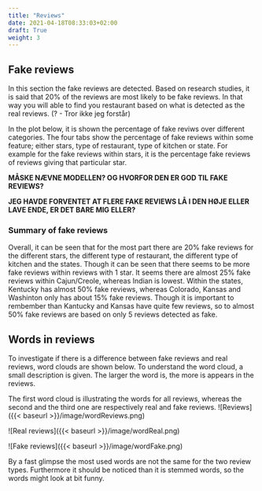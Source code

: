 ```yaml
---
title: "Reviews"
date: 2021-04-18T08:33:03+02:00
draft: True
weight: 3
---
```


## Fake reviews
In this section the fake reviews are detected. Based on research studies, it is said that 20% of the reviews are most likely to be fake reviews. 
In that way you will able to find you restaurant based on what is detected as the real reviews. (? - Tror ikke jeg forstår)

In the plot below, it is shown the percentage of fake reviws over different categories. The four tabs show the percentage of fake reviews within some feature; either stars, 
type of restaurant, type of kitchen or state. For example for the fake reviews within stars, it is the percentage fake reviews of reviews 
giving that particular star. 

**MÅSKE NÆVNE MODELLEN? OG HVORFOR DEN ER GOD TIL FAKE REVIEWS?**

**JEG HAVDE FORVENTET AT FLERE FAKE REVIEWS LÅ I DEN HØJE ELLER LAVE ENDE, ER DET BARE MIG ELLER?**

<script type="text/javascript" src="https://cdn.pydata.org/bokeh/release/bokeh-1.4.0.min.js"></script>
<script type="text/javascript">
            Bokeh.set_log_level("info");
</script>
<div class="bk-root" id="6da644ca-8642-4243-83c5-58873996170b" data-root-id="1158"></div>
<script type="application/json" id="1735">
          {"0ba1bf25-f3af-4c5d-a1a0-99f51833266d":{"roots":{"references":[{"attributes":{"callback":null,"factors":["Bars","Breakfast &amp; Brunch","Buffets","Burgers","Cafes","Coffee &amp; Tea","Diners","Fast Food","Food","Nightlife","Pizza","Salad","Sandwiches","Steakhouses","Sushi Bars","Vegetarian","Wine Bars"]},"id":"1044","type":"FactorRange"},{"attributes":{"bottom_units":"screen","fill_alpha":{"value":0.5},"fill_color":{"value":"lightgrey"},"left_units":"screen","level":"overlay","line_alpha":{"value":1.0},"line_color":{"value":"black"},"line_dash":[4,4],"line_width":{"value":2},"render_mode":"css","right_units":"screen","top_units":"screen"},"id":"1190","type":"BoxAnnotation"},{"attributes":{"callback":null,"start":0},"id":"1046","type":"DataRange1d"},{"attributes":{"below":[{"id":"1052","type":"CategoricalAxis"}],"center":[{"id":"1055","type":"Grid"},{"id":"1060","type":"Grid"}],"left":[{"id":"1056","type":"LinearAxis"}],"plot_height":300,"renderers":[{"id":"1077","type":"GlyphRenderer"}],"title":{"id":"1042","type":"Title"},"toolbar":{"id":"1067","type":"Toolbar"},"toolbar_location":null,"x_range":{"id":"1044","type":"FactorRange"},"x_scale":{"id":"1048","type":"CategoricalScale"},"y_range":{"id":"1046","type":"DataRange1d"},"y_scale":{"id":"1050","type":"LinearScale"}},"id":"1041","subtype":"Figure","type":"Plot"},{"attributes":{},"id":"1189","type":"UnionRenderers"},{"attributes":{"active_drag":"auto","active_inspect":"auto","active_multi":null,"active_scroll":"auto","active_tap":"auto","tools":[{"id":"1100","type":"PanTool"},{"id":"1101","type":"WheelZoomTool"},{"id":"1102","type":"BoxZoomTool"},{"id":"1103","type":"SaveTool"},{"id":"1104","type":"ResetTool"},{"id":"1105","type":"HelpTool"}]},"id":"1106","type":"Toolbar"},{"attributes":{},"id":"1164","type":"CategoricalTickFormatter"},{"attributes":{"callback":null,"tabs":[{"id":"1040","type":"Panel"},{"id":"1079","type":"Panel"},{"id":"1118","type":"Panel"},{"id":"1157","type":"Panel"}]},"id":"1158","type":"Tabs"},{"attributes":{},"id":"1105","type":"HelpTool"},{"attributes":{"fill_alpha":{"value":0.1},"fill_color":{"value":"#1f77b4"},"line_alpha":{"value":0.1},"line_color":{"value":"#1f77b4"},"top":{"field":"top"},"width":{"value":0.7},"x":{"field":"x"}},"id":"1115","type":"VBar"},{"attributes":{"source":{"id":"1035","type":"ColumnDataSource"}},"id":"1039","type":"CDSView"},{"attributes":{},"id":"1182","type":"Selection"},{"attributes":{"source":{"id":"1152","type":"ColumnDataSource"}},"id":"1156","type":"CDSView"},{"attributes":{},"id":"1104","type":"ResetTool"},{"attributes":{"source":{"id":"1113","type":"ColumnDataSource"}},"id":"1117","type":"CDSView"},{"attributes":{},"id":"1103","type":"SaveTool"},{"attributes":{"below":[{"id":"1091","type":"CategoricalAxis"}],"center":[{"id":"1094","type":"Grid"},{"id":"1099","type":"Grid"}],"left":[{"id":"1095","type":"LinearAxis"}],"plot_height":300,"renderers":[{"id":"1116","type":"GlyphRenderer"}],"title":{"id":"1081","type":"Title"},"toolbar":{"id":"1106","type":"Toolbar"},"toolbar_location":null,"x_range":{"id":"1083","type":"FactorRange"},"x_scale":{"id":"1087","type":"CategoricalScale"},"y_range":{"id":"1085","type":"DataRange1d"},"y_scale":{"id":"1089","type":"LinearScale"}},"id":"1080","subtype":"Figure","type":"Plot"},{"attributes":{"overlay":{"id":"1187","type":"BoxAnnotation"}},"id":"1102","type":"BoxZoomTool"},{"attributes":{"source":{"id":"1074","type":"ColumnDataSource"}},"id":"1078","type":"CDSView"},{"attributes":{"fill_color":{"value":"lightblue"},"line_color":{"value":"lightblue"},"top":{"field":"top"},"width":{"value":0.7},"x":{"field":"x"}},"id":"1075","type":"VBar"},{"attributes":{},"id":"1027","type":"HelpTool"},{"attributes":{},"id":"1101","type":"WheelZoomTool"},{"attributes":{},"id":"1144","type":"HelpTool"},{"attributes":{},"id":"1186","type":"UnionRenderers"},{"attributes":{},"id":"1100","type":"PanTool"},{"attributes":{},"id":"1026","type":"ResetTool"},{"attributes":{},"id":"1172","type":"CategoricalTickFormatter"},{"attributes":{"data_source":{"id":"1113","type":"ColumnDataSource"},"glyph":{"id":"1114","type":"VBar"},"hover_glyph":null,"muted_glyph":null,"nonselection_glyph":{"id":"1115","type":"VBar"},"selection_glyph":null,"view":{"id":"1117","type":"CDSView"}},"id":"1116","type":"GlyphRenderer"},{"attributes":{},"id":"1143","type":"ResetTool"},{"attributes":{},"id":"1025","type":"SaveTool"},{"attributes":{},"id":"1188","type":"Selection"},{"attributes":{"data_source":{"id":"1074","type":"ColumnDataSource"},"glyph":{"id":"1075","type":"VBar"},"hover_glyph":null,"muted_glyph":null,"nonselection_glyph":{"id":"1076","type":"VBar"},"selection_glyph":null,"view":{"id":"1078","type":"CDSView"}},"id":"1077","type":"GlyphRenderer"},{"attributes":{},"id":"1142","type":"SaveTool"},{"attributes":{"overlay":{"id":"1181","type":"BoxAnnotation"}},"id":"1024","type":"BoxZoomTool"},{"attributes":{"bottom_units":"screen","fill_alpha":{"value":0.5},"fill_color":{"value":"lightgrey"},"left_units":"screen","level":"overlay","line_alpha":{"value":1.0},"line_color":{"value":"black"},"line_dash":[4,4],"line_width":{"value":2},"render_mode":"css","right_units":"screen","top_units":"screen"},"id":"1187","type":"BoxAnnotation"},{"attributes":{},"id":"1066","type":"HelpTool"},{"attributes":{"overlay":{"id":"1190","type":"BoxAnnotation"}},"id":"1141","type":"BoxZoomTool"},{"attributes":{},"id":"1023","type":"WheelZoomTool"},{"attributes":{},"id":"1065","type":"ResetTool"},{"attributes":{},"id":"1140","type":"WheelZoomTool"},{"attributes":{},"id":"1022","type":"PanTool"},{"attributes":{"data_source":{"id":"1035","type":"ColumnDataSource"},"glyph":{"id":"1036","type":"VBar"},"hover_glyph":null,"muted_glyph":null,"nonselection_glyph":{"id":"1037","type":"VBar"},"selection_glyph":null,"view":{"id":"1039","type":"CDSView"}},"id":"1038","type":"GlyphRenderer"},{"attributes":{"formatter":{"id":"1174","type":"BasicTickFormatter"},"major_tick_line_color":{"value":null},"minor_tick_line_color":{"value":null},"ticker":{"id":"1096","type":"BasicTicker"}},"id":"1095","type":"LinearAxis"},{"attributes":{},"id":"1064","type":"SaveTool"},{"attributes":{},"id":"1139","type":"PanTool"},{"attributes":{"dimension":1,"ticker":{"id":"1096","type":"BasicTicker"}},"id":"1099","type":"Grid"},{"attributes":{"data_source":{"id":"1152","type":"ColumnDataSource"},"glyph":{"id":"1153","type":"VBar"},"hover_glyph":null,"muted_glyph":null,"nonselection_glyph":{"id":"1154","type":"VBar"},"selection_glyph":null,"view":{"id":"1156","type":"CDSView"}},"id":"1155","type":"GlyphRenderer"},{"attributes":{"overlay":{"id":"1184","type":"BoxAnnotation"}},"id":"1063","type":"BoxZoomTool"},{"attributes":{"grid_line_color":null,"ticker":{"id":"1092","type":"CategoricalTicker"}},"id":"1094","type":"Grid"},{"attributes":{"fill_alpha":{"value":0.1},"fill_color":{"value":"#1f77b4"},"line_alpha":{"value":0.1},"line_color":{"value":"#1f77b4"},"top":{"field":"top"},"width":{"value":0.7},"x":{"field":"x"}},"id":"1037","type":"VBar"},{"attributes":{"active_drag":"auto","active_inspect":"auto","active_multi":null,"active_scroll":"auto","active_tap":"auto","tools":[{"id":"1139","type":"PanTool"},{"id":"1140","type":"WheelZoomTool"},{"id":"1141","type":"BoxZoomTool"},{"id":"1142","type":"SaveTool"},{"id":"1143","type":"ResetTool"},{"id":"1144","type":"HelpTool"}]},"id":"1145","type":"Toolbar"},{"attributes":{},"id":"1062","type":"WheelZoomTool"},{"attributes":{},"id":"1092","type":"CategoricalTicker"},{"attributes":{},"id":"1096","type":"BasicTicker"},{"attributes":{},"id":"1061","type":"PanTool"},{"attributes":{"bottom_units":"screen","fill_alpha":{"value":0.5},"fill_color":{"value":"lightgrey"},"left_units":"screen","level":"overlay","line_alpha":{"value":1.0},"line_color":{"value":"black"},"line_dash":[4,4],"line_width":{"value":2},"render_mode":"css","right_units":"screen","top_units":"screen"},"id":"1181","type":"BoxAnnotation"},{"attributes":{"formatter":{"id":"1172","type":"CategoricalTickFormatter"},"major_label_orientation":"vertical","major_tick_line_color":{"value":null},"ticker":{"id":"1092","type":"CategoricalTicker"}},"id":"1091","type":"CategoricalAxis"},{"attributes":{"child":{"id":"1041","subtype":"Figure","type":"Plot"},"title":"Type of restaurant"},"id":"1079","type":"Panel"},{"attributes":{"align":"center","text":"Fake reviews by stars","text_font_size":{"value":"13pt"}},"id":"1003","type":"Title"},{"attributes":{},"id":"1185","type":"Selection"},{"attributes":{"formatter":{"id":"1166","type":"BasicTickFormatter"},"major_tick_line_color":{"value":null},"minor_tick_line_color":{"value":null},"ticker":{"id":"1018","type":"BasicTicker"}},"id":"1017","type":"LinearAxis"},{"attributes":{},"id":"1089","type":"LinearScale"},{"attributes":{"active_drag":"auto","active_inspect":"auto","active_multi":null,"active_scroll":"auto","active_tap":"auto","tools":[{"id":"1061","type":"PanTool"},{"id":"1062","type":"WheelZoomTool"},{"id":"1063","type":"BoxZoomTool"},{"id":"1064","type":"SaveTool"},{"id":"1065","type":"ResetTool"},{"id":"1066","type":"HelpTool"}]},"id":"1067","type":"Toolbar"},{"attributes":{"callback":null,"data":{"top":[20.797218839054498,20.33959906141604,16.738218849840255,18.66503263316898,16.890929802078883,18.13324727481354,15.535341914143958,15.484303215926493,18.798252966868134,20.366000156379947,23.11402328888206,17.9373491988204,18.45377523050087,22.78799940716902,23.366234436487968,17.013662435826685,22.80720957384705],"x":["Bars","Breakfast &amp; Brunch","Buffets","Burgers","Cafes","Coffee &amp; Tea","Diners","Fast Food","Food","Nightlife","Pizza","Salad","Sandwiches","Steakhouses","Sushi Bars","Vegetarian","Wine Bars"]},"selected":{"id":"1182","type":"Selection"},"selection_policy":{"id":"1183","type":"UnionRenderers"}},"id":"1074","type":"ColumnDataSource"},{"attributes":{},"id":"1183","type":"UnionRenderers"},{"attributes":{"dimension":1,"ticker":{"id":"1018","type":"BasicTicker"}},"id":"1021","type":"Grid"},{"attributes":{"fill_alpha":{"value":0.1},"fill_color":{"value":"#1f77b4"},"line_alpha":{"value":0.1},"line_color":{"value":"#1f77b4"},"top":{"field":"top"},"width":{"value":0.7},"x":{"field":"x"}},"id":"1076","type":"VBar"},{"attributes":{},"id":"1180","type":"UnionRenderers"},{"attributes":{"active_drag":"auto","active_inspect":"auto","active_multi":null,"active_scroll":"auto","active_tap":"auto","tools":[{"id":"1022","type":"PanTool"},{"id":"1023","type":"WheelZoomTool"},{"id":"1024","type":"BoxZoomTool"},{"id":"1025","type":"SaveTool"},{"id":"1026","type":"ResetTool"},{"id":"1027","type":"HelpTool"}]},"id":"1028","type":"Toolbar"},{"attributes":{"formatter":{"id":"1178","type":"BasicTickFormatter"},"major_tick_line_color":{"value":null},"minor_tick_line_color":{"value":null},"ticker":{"id":"1135","type":"BasicTicker"}},"id":"1134","type":"LinearAxis"},{"attributes":{"below":[{"id":"1130","type":"CategoricalAxis"}],"center":[{"id":"1133","type":"Grid"},{"id":"1138","type":"Grid"}],"left":[{"id":"1134","type":"LinearAxis"}],"plot_height":300,"renderers":[{"id":"1155","type":"GlyphRenderer"}],"title":{"id":"1120","type":"Title"},"toolbar":{"id":"1145","type":"Toolbar"},"toolbar_location":null,"x_range":{"id":"1122","type":"FactorRange"},"x_scale":{"id":"1126","type":"CategoricalScale"},"y_range":{"id":"1124","type":"DataRange1d"},"y_scale":{"id":"1128","type":"LinearScale"}},"id":"1119","subtype":"Figure","type":"Plot"},{"attributes":{"callback":null,"factors":["1.0","1.5","2.0","2.5","3.0","3.5","4.0","4.5","5.0"]},"id":"1005","type":"FactorRange"},{"attributes":{"ticker":{"id":"1014","type":"CategoricalTicker"}},"id":"1016","type":"Grid"},{"attributes":{"align":"center","text":"Fake reviews by type of restaurant","text_font_size":{"value":"13pt"}},"id":"1042","type":"Title"},{"attributes":{"dimension":1,"ticker":{"id":"1135","type":"BasicTicker"}},"id":"1138","type":"Grid"},{"attributes":{},"id":"1087","type":"CategoricalScale"},{"attributes":{"callback":null,"start":0},"id":"1085","type":"DataRange1d"},{"attributes":{"fill_alpha":{"value":0.1},"fill_color":{"value":"#1f77b4"},"line_alpha":{"value":0.1},"line_color":{"value":"#1f77b4"},"top":{"field":"top"},"width":{"value":0.7},"x":{"field":"x"}},"id":"1154","type":"VBar"},{"attributes":{},"id":"1014","type":"CategoricalTicker"},{"attributes":{"grid_line_color":null,"ticker":{"id":"1131","type":"CategoricalTicker"}},"id":"1133","type":"Grid"},{"attributes":{},"id":"1018","type":"BasicTicker"},{"attributes":{"formatter":{"id":"1164","type":"CategoricalTickFormatter"},"major_tick_line_color":{"value":null},"ticker":{"id":"1014","type":"CategoricalTicker"}},"id":"1013","type":"CategoricalAxis"},{"attributes":{"formatter":{"id":"1170","type":"BasicTickFormatter"},"major_tick_line_color":{"value":null},"minor_tick_line_color":{"value":null},"ticker":{"id":"1057","type":"BasicTicker"}},"id":"1056","type":"LinearAxis"},{"attributes":{},"id":"1131","type":"CategoricalTicker"},{"attributes":{"callback":null,"factors":["British Columbia","Colorado","Florida","Georgia","Kansas","Kentucky","Massachusetts","Ohio","Oregon","Texas","Washington"]},"id":"1122","type":"FactorRange"},{"attributes":{"dimension":1,"ticker":{"id":"1057","type":"BasicTicker"}},"id":"1060","type":"Grid"},{"attributes":{},"id":"1135","type":"BasicTicker"},{"attributes":{},"id":"1011","type":"LinearScale"},{"attributes":{"formatter":{"id":"1176","type":"CategoricalTickFormatter"},"major_label_orientation":"vertical","major_tick_line_color":{"value":null},"ticker":{"id":"1131","type":"CategoricalTicker"}},"id":"1130","type":"CategoricalAxis"},{"attributes":{"fill_color":{"value":"lightblue"},"line_color":{"value":"lightblue"},"top":{"field":"top"},"width":{"value":0.7},"x":{"field":"x"}},"id":"1114","type":"VBar"},{"attributes":{"grid_line_color":null,"ticker":{"id":"1053","type":"CategoricalTicker"}},"id":"1055","type":"Grid"},{"attributes":{"align":"center","text":"Fake reviews by type of kitchen","text_font_size":{"value":"13pt"}},"id":"1081","type":"Title"},{"attributes":{},"id":"1128","type":"LinearScale"},{"attributes":{"bottom_units":"screen","fill_alpha":{"value":0.5},"fill_color":{"value":"lightgrey"},"left_units":"screen","level":"overlay","line_alpha":{"value":1.0},"line_color":{"value":"black"},"line_dash":[4,4],"line_width":{"value":2},"render_mode":"css","right_units":"screen","top_units":"screen"},"id":"1184","type":"BoxAnnotation"},{"attributes":{},"id":"1009","type":"CategoricalScale"},{"attributes":{"fill_color":{"value":"lightblue"},"line_color":{"value":"lightblue"},"top":{"field":"top"},"width":{"value":0.7},"x":{"field":"x"}},"id":"1153","type":"VBar"},{"attributes":{},"id":"1053","type":"CategoricalTicker"},{"attributes":{"callback":null,"data":{"top":[21.734655794437973,15.67467360864592,20.36353353836769,21.499527239193622,16.0,45.45454545454545,20.38467887514444,20.16000892035793,18.383175800148063,19.181201863957025,15.094775774387426],"x":["British Columbia","Colorado","Florida","Georgia","Kansas","Kentucky","Massachusetts","Ohio","Oregon","Texas","Washington"]},"selected":{"id":"1188","type":"Selection"},"selection_policy":{"id":"1189","type":"UnionRenderers"}},"id":"1152","type":"ColumnDataSource"},{"attributes":{"callback":null,"start":0},"id":"1007","type":"DataRange1d"},{"attributes":{"callback":null,"factors":["American (New)","American (Traditional)","Cajun/Creole","Caribbean","Chinese","Greek","Indian","Italian","Japanese","Korean","Latin American","Mediterranean","Mexican","New Mexican Cuisine","Thai","Vietnamese"]},"id":"1083","type":"FactorRange"},{"attributes":{},"id":"1057","type":"BasicTicker"},{"attributes":{"fill_color":{"value":"lightblue"},"line_color":{"value":"lightblue"},"top":{"field":"top"},"width":{"value":0.7},"x":{"field":"x"}},"id":"1036","type":"VBar"},{"attributes":{"formatter":{"id":"1168","type":"CategoricalTickFormatter"},"major_label_orientation":"vertical","major_tick_line_color":{"value":null},"ticker":{"id":"1053","type":"CategoricalTicker"}},"id":"1052","type":"CategoricalAxis"},{"attributes":{},"id":"1126","type":"CategoricalScale"},{"attributes":{"child":{"id":"1002","subtype":"Figure","type":"Plot"},"title":"Stars"},"id":"1040","type":"Panel"},{"attributes":{},"id":"1176","type":"CategoricalTickFormatter"},{"attributes":{},"id":"1166","type":"BasicTickFormatter"},{"attributes":{"callback":null,"start":0},"id":"1124","type":"DataRange1d"},{"attributes":{"child":{"id":"1080","subtype":"Figure","type":"Plot"},"title":"Type of kitchen"},"id":"1118","type":"Panel"},{"attributes":{},"id":"1050","type":"LinearScale"},{"attributes":{"child":{"id":"1119","subtype":"Figure","type":"Plot"},"title":"State"},"id":"1157","type":"Panel"},{"attributes":{},"id":"1170","type":"BasicTickFormatter"},{"attributes":{"callback":null,"data":{"top":[28.74617737003058,21.183637946040037,21.130090912797098,22.007422946587056,20.011000613252577,19.731454975345375,20.25054532100566,19.38017248608307,17.29164572232834],"x":["1.0","1.5","2.0","2.5","3.0","3.5","4.0","4.5","5.0"]},"selected":{"id":"1179","type":"Selection"},"selection_policy":{"id":"1180","type":"UnionRenderers"}},"id":"1035","type":"ColumnDataSource"},{"attributes":{},"id":"1174","type":"BasicTickFormatter"},{"attributes":{},"id":"1048","type":"CategoricalScale"},{"attributes":{},"id":"1179","type":"Selection"},{"attributes":{"callback":null,"data":{"top":[21.084502023342885,19.315815330050206,24.518894739294534,18.057986454607715,17.017480627140024,15.954306250802208,13.322300372362433,23.42997654224454,22.71558899130056,19.394512771996215,18.07261890280988,17.282906306346415,16.421149672537307,17.59441560766064,19.53075973197838,16.98450854700855],"x":["American (New)","American (Traditional)","Cajun/Creole","Caribbean","Chinese","Greek","Indian","Italian","Japanese","Korean","Latin American","Mediterranean","Mexican","New Mexican Cuisine","Thai","Vietnamese"]},"selected":{"id":"1185","type":"Selection"},"selection_policy":{"id":"1186","type":"UnionRenderers"}},"id":"1113","type":"ColumnDataSource"},{"attributes":{"align":"center","text":"Fake reviews by state","text_font_size":{"value":"13pt"}},"id":"1120","type":"Title"},{"attributes":{},"id":"1168","type":"CategoricalTickFormatter"},{"attributes":{"below":[{"id":"1013","type":"CategoricalAxis"}],"center":[{"id":"1016","type":"Grid"},{"id":"1021","type":"Grid"}],"left":[{"id":"1017","type":"LinearAxis"}],"plot_height":300,"renderers":[{"id":"1038","type":"GlyphRenderer"}],"title":{"id":"1003","type":"Title"},"toolbar":{"id":"1028","type":"Toolbar"},"toolbar_location":null,"x_range":{"id":"1005","type":"FactorRange"},"x_scale":{"id":"1009","type":"CategoricalScale"},"y_range":{"id":"1007","type":"DataRange1d"},"y_scale":{"id":"1011","type":"LinearScale"}},"id":"1002","subtype":"Figure","type":"Plot"},{"attributes":{},"id":"1178","type":"BasicTickFormatter"}],"root_ids":["1158"]},"title":"Bokeh Application","version":"1.4.0"}}
        </script>
        <script type="text/javascript">
          (function() {
            var fn = function() {
              Bokeh.safely(function() {
                (function(root) {
                  function embed_document(root) {
                  var docs_json = document.getElementById('1735').textContent;
                  var render_items = [{"docid":"0ba1bf25-f3af-4c5d-a1a0-99f51833266d","roots":{"1158":"6da644ca-8642-4243-83c5-58873996170b"}}];
                  root.Bokeh.embed.embed_items(docs_json, render_items);
                  }
                  if (root.Bokeh !== undefined) {
                    embed_document(root);
                  } else {
                    var attempts = 0;
                    var timer = setInterval(function(root) {
                      if (root.Bokeh !== undefined) {
                        clearInterval(timer);
                        embed_document(root);
                      } else {
                        attempts++;
                        if (attempts > 100) {
                          clearInterval(timer);
                          console.log("Bokeh: ERROR: Unable to run BokehJS code because BokehJS library is missing");
                        }
                      }
                    }, 10, root)
                  }
                })(window);
              });
            };
            if (document.readyState != "loading") fn();
            else document.addEventListener("DOMContentLoaded", fn);
          })();
        </script>
        
        
### Summary of fake reviews
Overall, it can be seen that for the most part there are 20% fake reviews for the different stars, the different type of restaurant, 
the different type of kitchen and the states. Though it can be seen that there seems to be more fake reviews within reviews with 
1 star. It seems there are almost 25% fake reviews within Cajun/Creole, whereas Indian is lowest. Within the states, Kentucky has almost 50% 
fake reviews, whereas Colorado, Kansas and Washinton only has about 15% fake reviews. Though it is important to rembember than 
Kantucky and Kansas have quite few reviews, so to almost 50% fake reviews are based on only 5 reviews detected as fake. 


## Words in reviews

To investigate if there is a difference between fake reviews and real reviews, word clouds are shown below. To understand the word cloud, a small description is given. 
The larger the word is, the more is appears in the reviews. 


The first word cloud is illustrating the words for all reviews, whereas the second and the third one are respectively real and fake reviews.
![Reviews]({{< baseurl >}}/image/wordReviews.png)

![Real reviews]({{< baseurl >}}/image/wordReal.png)

![Fake reviews]({{< baseurl >}}/image/wordFake.png)

By a fast glimpse the most used words are not the same for the two review types. Furthermore it should be noticed than it is stemmed words, so the words might look at bit funny. 



